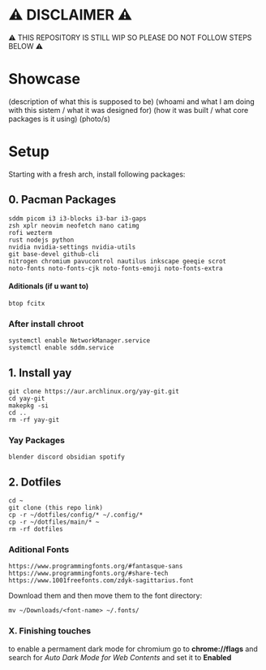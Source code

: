 # ⚠ DISCLAIMER ⚠
⚠ THIS REPOSITORY IS STILL WIP SO PLEASE DO NOT FOLLOW STEPS BELOW ⚠

# Showcase 
(description of what this is supposed to be)
(whoami and what I am doing with this sistem / what it was designed for)
(how it was built / what core packages is it using)
(photo/s)
# Setup
Starting with a fresh arch, install following packages:
## 0. Pacman Packages
```
sddm picom i3 i3-blocks i3-bar i3-gaps 
zsh xplr neovim neofetch nano catimg
rofi wezterm 
rust nodejs python 
nvidia nvidia-settings nvidia-utils 
git base-devel github-cli
nitrogen chromium pavucontrol nautilus inkscape geeqie scrot 
noto-fonts noto-fonts-cjk noto-fonts-emoji noto-fonts-extra
```
#### Aditionals (if u want to)
```
btop fcitx
```
### After install chroot
```
systemctl enable NetworkManager.service
systemctl enable sddm.service
``` 
## 1. Install yay
```
git clone https://aur.archlinux.org/yay-git.git
cd yay-git
makepkg -si
cd ..
rm -rf yay-git
```
### Yay Packages
```
blender discord obsidian spotify 
```
## 2. Dotfiles
```
cd ~
git clone (this repo link)
cp -r ~/dotfiles/config/* ~/.config/*
cp -r ~/dotfiles/main/* ~
rm -rf dotfiles
```
### Aditional Fonts
```
https://www.programmingfonts.org/#fantasque-sans
https://www.programmingfonts.org/#share-tech
https://www.1001freefonts.com/zdyk-sagittarius.font
```
Download them and then move them to the font directory:
```
mv ~/Downloads/<font-name> ~/.fonts/ 
```
### X. Finishing touches
to enable a permament dark mode for chromium go to **chrome://flags** and search for *Auto Dark Mode for Web Contents* and set it to **Enabled**

